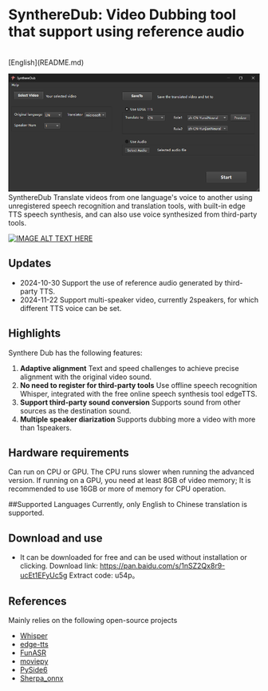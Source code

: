 # SynthereDub: Video Dubbing tool that support using reference audio

<br>
[English](README.md) 
<br>

![mainframe](./resource/main.png) 
SynthereDub Translate videos from one language's voice to another using unregistered speech recognition and translation tools, with built-in edge TTS speech synthesis, and can also use voice synthesized from third-party tools.
<br>

[![IMAGE ALT TEXT HERE](https://img.youtube.com/vi/uM9woBW1fAs/0.jpg)](https://www.youtube.com/watch?v=uM9woBW1fAs)


##  Updates

- 2024-10-30 Support the use of reference audio generated by third-party TTS.
- 2024-11-22 Support multi-speaker video, currently 2speakers, for which different TTS voice can be set.


## Highlights

Synthere Dub has the following features:

1. **Adaptive alignment** Text and speed challenges to achieve precise alignment with the original video sound.
2. **No need to register for third-party tools** Use offline speech recognition Whisper, integrated with the free online speech synthesis tool edgeTTS.
3. **Support third-party sound conversion** Supports sound from other sources as the destination sound.
4. **Multiple speaker diarization** Supports dubbing more a video with more than 1speakers.


## Hardware requirements

 Can run on CPU or GPU. The CPU runs slower when running the advanced version. If running on a GPU, you need at least 8GB of video memory; It is recommended to use 16GB or more of memory for CPU operation.



##Supported Languages
Currently, only English to Chinese translation is supported.

##  Download and use

* It can be downloaded for free and can be used without installation or clicking. Download link: https://pan.baidu.com/s/1nSZ2Qx8r9-ucEt1EFyUc5g Extract code: u54p。

## References
Mainly relies on the following open-source projects
- [Whisper](https://github.com/openai/whisper) 
- [edge-tts](https://github.com/rany2/edge-tts)
- [FunASR](https://github.com/modelscope/FunASR)
- [moviepy](https://github.com/Zulko/moviepy)
- [PySide6](https://pypi.org/project/PySide6/)
- [Sherpa_onnx](https://github.com/k2-fsa/sherpa/tree/master)









